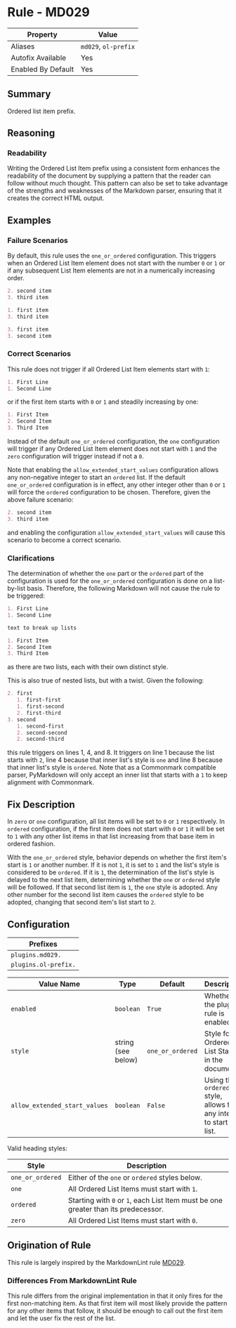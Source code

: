 # Rule - MD029

| Property | Value |
| --- | -- |
| Aliases | `md029`, `ol-prefix` |
| Autofix Available | Yes |
| Enabled By Default | Yes |

## Summary

Ordered list item prefix.

## Reasoning

### Readability

Writing the Ordered List Item prefix using a consistent form enhances the readability
of the document by supplying a pattern that the reader can follow without much thought.
This pattern can also be set to take advantage of the strengths and weaknesses of
the Markdown parser, ensuring that it creates the correct HTML output.

## Examples

### Failure Scenarios

By default, this rule uses the `one_or_ordered` configuration.  This triggers when
an Ordered List Item element does not start with the number `0` or `1` or if any
subsequent List Item elements are not in a numerically increasing order.

````Markdown
2. second item
3. third item
````

````Markdown
1. first item
3. third item
````

````Markdown
3. first item
3. second item
````

### Correct Scenarios

This rule does not trigger if all Ordered List Item elements
start with `1`:

````Markdown
1. First Line
1. Second Line
````

or if the first item starts with `0` or `1` and steadily increasing by
one:

````Markdown
1. First Item
2. Second Item
3. Third Item
````

Instead of the default `one_or_ordered` configuration, the `one` configuration
will trigger if any Ordered List Item element does not start with `1` and the
`zero` configuration will trigger instead if not a `0`.

Note that enabling the `allow_extended_start_values` configuration allows any
non-negative integer to start an `ordered` list. If the default `one_or_ordered`
configuration is in effect, any other integer other than `0` or `1` will force
the `ordered` configuration to be chosen.  Therefore, given the above failure
scenario:

````Markdown
2. second item
3. third item
````

and enabling the configuration `allow_extended_start_values` will cause this
scenario to become a correct scenario.

### Clarifications

The determination of whether the `one` part or the `ordered` part of the configuration
is used for the `one_or_ordered` configuration is done on a list-by-list basis.
Therefore, the following Markdown will not cause the rule to be triggered:

````Markdown
1. First Line
1. Second Line

text to break up lists

1. First Item
2. Second Item
3. Third Item
````

as there are two lists, each with their own distinct style.

This is also true of nested lists, but with a twist.  Given the following:

```Markdown
2. first
   1. first-first
   1. first-second
   2. first-third
3. second
   1. second-first
   2. second-second
   2. second-third
```

this rule triggers on lines 1, 4, and 8.  It triggers on line 1 because the list
starts with `2`, line 4 because that inner list's style is `one` and line 8 because
that inner list's style is `ordered`.  Note that as a Commonmark compatible parser,
PyMarkdown will only accept an inner list that starts with a `1` to keep alignment
with Commonmark.

## Fix Description

In `zero` or `one` configuration, all list items will be set to `0` or `1`
respectively.  In `ordered` configuration, if the first item does not start with
`0` or `1` it will be set to `1` with any other list items in that list increasing
from that base item in ordered fashion.

With the `one_or_ordered` style, behavior depends on whether the first item's start
is `1` or another number.  If it is not `1`, it is set to `1` and the list's style
is considered to be `ordered`. If it is `1`, the determination of the list's style
is delayed to the next list item, determining whether the `one` or `ordered` style
will be followed.  If that second list item is `1`, the `one` style is adopted.
Any other number for the second list item causes the `ordered` style to be adopted,
changing that second item's list start to `2`.

## Configuration

| Prefixes |
| --- |
| `plugins.md029.` |
| `plugins.ol-prefix.` |

<!--- pyml disable-num-lines 5 line-length-->
| Value Name | Type | Default | Description |
| -- | -- | -- | -- |
| `enabled` | `boolean` | `True` | Whether the plugin rule is enabled. |
| `style` | string (see below) | `one_or_ordered` | Style for Ordered List Starts in the document. |
| `allow_extended_start_values` | `boolean` | `False` | Using the `ordered` style, allows for any integer to start the list. |

Valid heading styles:

<!--- pyml disable-num-lines 6 line-length-->
| Style | Description |
| -- | -- |
| `one_or_ordered` | Either of the `one` or `ordered` styles below. |
| `one` | All Ordered List Items must start with `1`. |
| `ordered` | Starting with `0` or `1`, each List Item must be one greater than its predecessor. |
| `zero` | All Ordered List Items must start with `0`. |

## Origination of Rule

This rule is largely inspired by the MarkdownLint rule
[MD029](https://github.com/DavidAnson/markdownlint/blob/main/doc/Rules.md#md029---ordered-list-item-prefix).

### Differences From MarkdownLint Rule

This rule differs from the original implementation in that it only
fires for the first non-matching item.  As that first item will most
likely provide the pattern for any other items that follow, it should
be enough to call out the first item and let the user fix the rest of
the list.

